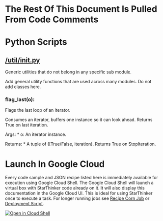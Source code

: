 # The Rest Of This Document Is Pulled From Code Comments


# Python Scripts


## [/util/__init__.py](/util/__init__.py)

Generic utilities that do not belong in any specific sub module.

Add general utility functions that are used across many modules.  Do
not add classes here.



### flag_last(o):


  Flags the last loop of an iterator.

  Consumes an iterator, buffers one instance so it can look ahead.
  Returns True on last iteration.

  Args:
    * o: An iterator instance.

  Returns:
    * A tuple of ([True/False, iteration). Returns True on StopIteration.

  

# Launch In Google Cloud

Every code sample and JSON recipe listed here is immediately available for execution using Google Cloud Shell.  The Google Cloud Shell will launch a virtual box with StarThinker code already on it.  It will also display this documentation in the Google Cloud UI.  This is ideal for using StarThinker once to execute a task.  For longer running jobs see [Recipe Corn Job](/cron/README.md) or [Deployment Script](/deploy/README.md).

[![Open in Cloud Shell](http://gstatic.com/cloudssh/images/open-btn.svg)](https://console.cloud.google.com/cloudshell/editor?cloudshell_git_repo=https%3A%2F%2Fgithub.com%2Fgoogle%2Fstarthinker&cloudshell_print=%2FLAUNCH_RECIPE.txt&cloudshell_tutorial=%2Futil%2FREADME.md)

